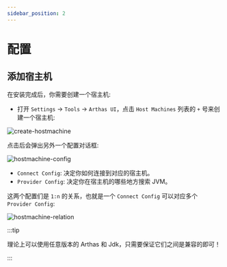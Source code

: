 ```yaml
---
sidebar_position: 2
---
```


# 配置

## 添加宿主机

在安装完成后，你需要创建一个宿主机:

- 打开 `Settings` -> `Tools` -> `Arthas UI`，点击 `Host Machines` 列表的 `+` 号来创建一个宿主机:

![create-hostmachine](/img/intro/create-hostmachine.png)

点击后会弹出另外一个配置对话框:

![hostmachine-config](/img/intro/hostmachine-config.png)

- `Connect Config`: 决定你如何连接到对应的宿主机。
- `Provider Config`: 决定你在宿主机的哪些地方搜索 JVM。

这两个配置们是 `1:n` 的关系，也就是一个 `Connect Config` 可以对应多个 `Provider Config`:


![hostmachine-relation](/img/intro/hostmachine-relation.png)


:::tip

理论上可以使用任意版本的 Arthas 和 Jdk，只需要保证它们之间是兼容的即可！

:::